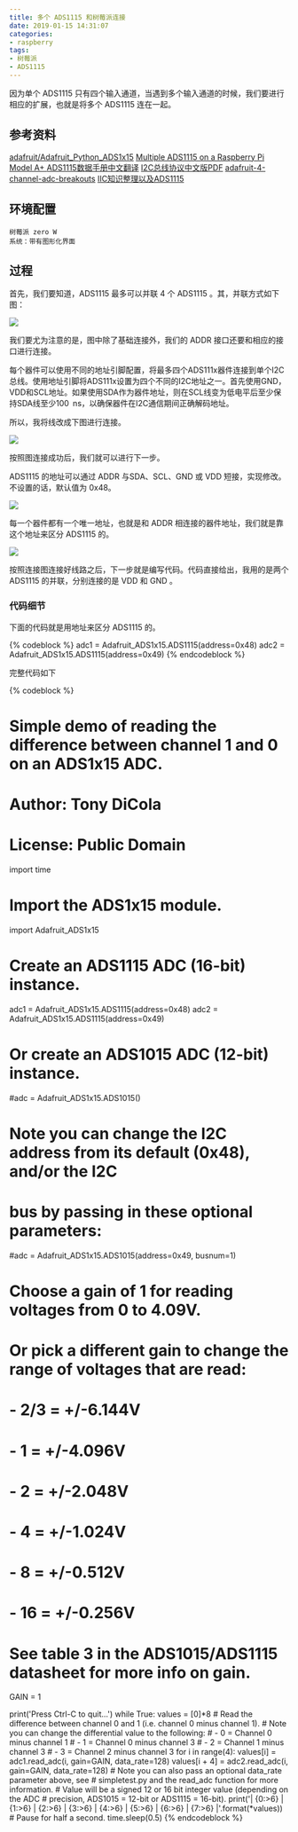 ```yaml
---
title: 多个 ADS1115 和树莓派连接
date: 2019-01-15 14:31:07
categories:
- raspberry
tags:
- 树莓派
- ADS1115
---
```

因为单个 ADS1115 只有四个输入通道，当遇到多个输入通道的时候，我们要进行相应的扩展，也就是将多个 ADS1115 连在一起。

<!--more-->

## 参考资料

[adafruit/Adafruit_Python_ADS1x15](https://github.com/adafruit/Adafruit_Python_ADS1x15/blob/master/Adafruit_ADS1x15/ADS1x15.py)
[Multiple ADS1115 on a Raspberry Pi Model A+ ](https://forums.adafruit.com/viewtopic.php?f=19&t=84375)
[ADS1115数据手册中文翻译](https://wenku.baidu.com/view/8bab101feef9aef8941ea76e58fafab069dc44e7.html?re=view)
[I2C总线协议中文版PDF](https://wenku.baidu.com/view/3ecc0242a8956bec0975e330.html)
[adafruit-4-channel-adc-breakouts](https://learn.adafruit.com/adafruit-4-channel-adc-breakouts?view=all)
[IIC知识整理以及ADS1115](https://blog.csdn.net/g2117805/article/details/70058978)

## 环境配置

	树莓派 zero W
	系统：带有图形化界面
	
## 过程

首先，我们要知道，ADS1115 最多可以并联 4 个 ADS1115 。其，并联方式如下图：

![](/images/raspberry/18_0.png)

我们要尤为注意的是，图中除了基础连接外，我们的 ADDR 接口还要和相应的接口进行连接。

每个器件可以使用不同的地址引脚配置，将最多四个ADS111x器件连接到单个I2C总线。使用地址引脚将ADS111x设置为四个不同的I2C地址之一。首先使用GND，VDD和SCL地址。如果使用SDA作为器件地址，则在SCL线变为低电平后至少保持SDA线至少100 ns，以确保器件在I2C通信期间正确解码地址。

所以，我将线改成下图进行连接。

![](/images/raspberry/18_1.jpg)

按照图连接成功后，我们就可以进行下一步。

ADS1115 的地址可以通过 ADDR 与SDA、SCL、GND 或 VDD 短接，实现修改。不设置的话，默认值为 0x48。

![](/images/raspberry/18_3.png)

每一个器件都有一个唯一地址，也就是和 ADDR 相连接的器件地址，我们就是靠这个地址来区分 ADS1115 的。

![](/images/raspberry/18_2.png)

按照连接图连接好线路之后，下一步就是编写代码。代码直接给出，我用的是两个 ADS1115 的并联，分别连接的是 VDD 和 GND 。

### 代码细节

下面的代码就是用地址来区分 ADS1115 的。

{% codeblock %}
adc1 = Adafruit_ADS1x15.ADS1115(address=0x48)
adc2 = Adafruit_ADS1x15.ADS1115(address=0x49)
{% endcodeblock %}

完整代码如下

{% codeblock %}
# Simple demo of reading the difference between channel 1 and 0 on an ADS1x15 ADC.
# Author: Tony DiCola
# License: Public Domain
import time

# Import the ADS1x15 module.
import Adafruit_ADS1x15


# Create an ADS1115 ADC (16-bit) instance.
adc1 = Adafruit_ADS1x15.ADS1115(address=0x48)
adc2 = Adafruit_ADS1x15.ADS1115(address=0x49)
# Or create an ADS1015 ADC (12-bit) instance.
#adc = Adafruit_ADS1x15.ADS1015()

# Note you can change the I2C address from its default (0x48), and/or the I2C
# bus by passing in these optional parameters:
#adc = Adafruit_ADS1x15.ADS1015(address=0x49, busnum=1)

# Choose a gain of 1 for reading voltages from 0 to 4.09V.
# Or pick a different gain to change the range of voltages that are read:
#  - 2/3 = +/-6.144V
#  -   1 = +/-4.096V
#  -   2 = +/-2.048V
#  -   4 = +/-1.024V
#  -   8 = +/-0.512V
#  -  16 = +/-0.256V
# See table 3 in the ADS1015/ADS1115 datasheet for more info on gain.
GAIN = 1

print('Press Ctrl-C to quit...')
while True:
	values = [0]*8
    # Read the difference between channel 0 and 1 (i.e. channel 0 minus channel 1).
    # Note you can change the differential value to the following:
    #  - 0 = Channel 0 minus channel 1
    #  - 1 = Channel 0 minus channel 3
    #  - 2 = Channel 1 minus channel 3
    #  - 3 = Channel 2 minus channel 3
	for i in range(4):
		values[i] = adc1.read_adc(i, gain=GAIN, data_rate=128)
		values[i + 4] = adc2.read_adc(i, gain=GAIN, data_rate=128)
    # Note you can also pass an optional data_rate parameter above, see
    # simpletest.py and the read_adc function for more information.
    # Value will be a signed 12 or 16 bit integer value (depending on the ADC
    # precision, ADS1015 = 12-bit or ADS1115 = 16-bit).
	print('| {0:>6} | {1:>6} | {2:>6} | {3:>6} | {4:>6} | {5:>6} | {6:>6} | {7:>6} |'.format(*values))
    # Pause for half a second.
	time.sleep(0.5)
{% endcodeblock %}









